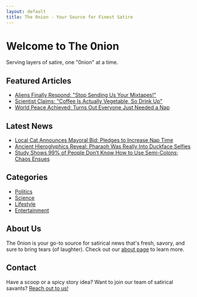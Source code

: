 ```yaml
---
layout: default
title: The 0nion - Your Source for Finest Satire
---
```


# Welcome to The 0nion

Serving layers of satire, one "0nion" at a time.

## Featured Articles

* [Aliens Finally Respond: "Stop Sending Us Your Mixtapes!"](/articles/aliens-respond)
* [Scientist Claims: "Coffee Is Actually Vegetable, So Drink Up"](articles/coffee-vegetable)
* [World Peace Achieved: Turns Out Everyone Just Needed a Nap](/articles/world-peace-nap)

## Latest News

* [Local Cat Announces Mayoral Bid: Pledges to Increase Nap Time](/news/local-cat-mayoral-bid)
* [Ancient Hieroglyphics Reveal: Pharaoh Was Really Into Duckface Selfies](/news/pharaoh-duckface-selfies)
* [Study Shows 99% of People Don’t Know How to Use Semi-Colons; Chaos Ensues](/news/semicolon-chaos)

## Categories

* [Politics](/categories/politics)
* [Science](/categories/science)
* [Lifestyle](/categories/lifestyle)
* [Entertainment](/categories/entertainment)

## About Us

The 0nion is your go-to source for satirical news that's fresh, savory, and sure to bring tears (of laughter). Check out our [about page](/about) to learn more.

## Contact

Have a scoop or a spicy story idea? Want to join our team of satirical savants? [Reach out to us!](/contact)
